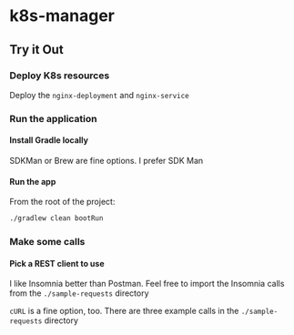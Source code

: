 # k8s-manager

## Try it Out

### Deploy K8s resources
Deploy the `nginx-deployment` and `nginx-service`

### Run the application

#### Install Gradle locally
SDKMan or Brew are fine options.  I prefer SDK Man

#### Run the app
From the root of the project:
```bash
./gradlew clean bootRun
```

### Make some calls

#### Pick a REST client to use
I like Insomnia better than Postman.  Feel free to import the Insomnia calls from the `./sample-requests` directory

`cURL` is a fine option, too.  There are three example calls in the `./sample-requests` directory
